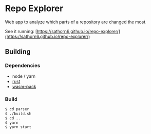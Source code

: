 # Repo Explorer

Web app to analyze which parts of a repository are changed the most.

See it running: [https://sathorn6.github.io/repo-explorer/](https://sathorn6.github.io/repo-explorer/)

## Building

### Dependencies

* node / yarn
* [rust](https://www.rust-lang.org/tools/install)
* [wasm-pack](https://rustwasm.github.io/wasm-pack/installer)

### Build

```sh
$ cd parser
$ ./build.sh
$ cd ..
$ yarn
$ yarn start
```
